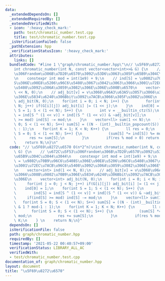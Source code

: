 ```yaml
---
data:
  _extendedDependsOn: []
  _extendedRequiredBy: []
  _extendedVerifiedWith:
  - icon: ':heavy_check_mark:'
    path: test/chromatic_number.test.cpp
    title: test/chromatic_number.test.cpp
  _isVerificationFailed: false
  _pathExtension: hpp
  _verificationStatusIcon: ':heavy_check_mark:'
  attributes:
    links: []
  bundledCode: "#line 1 \"graph/chromatic_number.hpp\"\n// \u5F69\u8272\u6570 O(n*2^n)\n\
    int chromatic_number(int N, const vector<vector<int>>& G) {\n    // \u672C\u5F53\
    \u306Frandom\u306B\u7D20\u6570\u3092\u53D6\u3063\u305F\u65B9\u304C\u3044\u3044\
    \n    constexpr int mod = int(1e9) + 9;\n    // ind[S] = \u9802\u70B9\u96C6\u5408\
    S\u306E\u90E8\u5206\u96C6\u5408\u3067\u3042\u3063\u3066\u3001\u72EC\u7ACB\u96C6\
    \u5408\u3092\u306A\u3059\u3082\u306E\u306E\u500B\u6570\n    vector<int> ind(1\
    \ << N, 0);\n    // adj_bit[v] = v\u3068\u96A3\u63A5\u3057\u3066\u308B\u9802\u70B9\
    \u306E\u5834\u6240\u306Bbit\u3092\u7ACB\u3066\u305F\u3082\u306E\n    vector<int>\
    \ adj_bit(N, 0);\n    for(int i = 0; i < N; i++) {\n        for(int j = 0; j <\
    \ N; j++) if(G[i][j]) adj_bit[i] |= (1 << j);\n    }\n    ind[0] = 1;\n    for(int\
    \ S = 1; S < (1 << N); S++) {\n        int v = __builtin_ctz(S);\n        ind[S]\
    \ = ind[S ^ (1 << v)] + ind[(S ^ (1 << v)) & ~adj_bit[v]];\n        if(ind[S]\
    \ >= mod) ind[S] -= mod;\n    }\n    vector<ll> sum(1 << N);\n    for(int S =\
    \ 0; S < (1 << N); S++) sum[S] = ((N - (int)__builtin_popcount(S)) & 1 ? mod-1\
    \ : 1);\n    for(int K = 1; K < N; K++) {\n        ll res = 0;\n        for(int\
    \ S = 0; S < (1 << N); S++) {\n            (sum[S] *= ind[S]) %= mod;\n      \
    \      res += sum[S];\n        }\n        if(res % mod > 0) return K;\n    } \n\
    \    return N;\n}\n"
  code: "// \u5F69\u8272\u6570 O(n*2^n)\nint chromatic_number(int N, const vector<vector<int>>&\
    \ G) {\n    // \u672C\u5F53\u306Frandom\u306B\u7D20\u6570\u3092\u53D6\u3063\u305F\
    \u65B9\u304C\u3044\u3044\n    constexpr int mod = int(1e9) + 9;\n    // ind[S]\
    \ = \u9802\u70B9\u96C6\u5408S\u306E\u90E8\u5206\u96C6\u5408\u3067\u3042\u3063\u3066\
    \u3001\u72EC\u7ACB\u96C6\u5408\u3092\u306A\u3059\u3082\u306E\u306E\u500B\u6570\
    \n    vector<int> ind(1 << N, 0);\n    // adj_bit[v] = v\u3068\u96A3\u63A5\u3057\
    \u3066\u308B\u9802\u70B9\u306E\u5834\u6240\u306Bbit\u3092\u7ACB\u3066\u305F\u3082\
    \u306E\n    vector<int> adj_bit(N, 0);\n    for(int i = 0; i < N; i++) {\n   \
    \     for(int j = 0; j < N; j++) if(G[i][j]) adj_bit[i] |= (1 << j);\n    }\n\
    \    ind[0] = 1;\n    for(int S = 1; S < (1 << N); S++) {\n        int v = __builtin_ctz(S);\n\
    \        ind[S] = ind[S ^ (1 << v)] + ind[(S ^ (1 << v)) & ~adj_bit[v]];\n   \
    \     if(ind[S] >= mod) ind[S] -= mod;\n    }\n    vector<ll> sum(1 << N);\n \
    \   for(int S = 0; S < (1 << N); S++) sum[S] = ((N - (int)__builtin_popcount(S))\
    \ & 1 ? mod-1 : 1);\n    for(int K = 1; K < N; K++) {\n        ll res = 0;\n \
    \       for(int S = 0; S < (1 << N); S++) {\n            (sum[S] *= ind[S]) %=\
    \ mod;\n            res += sum[S];\n        }\n        if(res % mod > 0) return\
    \ K;\n    } \n    return N;\n}"
  dependsOn: []
  isVerificationFile: false
  path: graph/chromatic_number.hpp
  requiredBy: []
  timestamp: '2021-05-22 00:40:57+09:00'
  verificationStatus: LIBRARY_ALL_AC
  verifiedWith:
  - test/chromatic_number.test.cpp
documentation_of: graph/chromatic_number.hpp
layout: document
title: "\u5F69\u8272\u6570"
---
```

